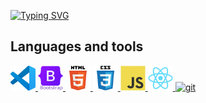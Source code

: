 [![Typing SVG](https://readme-typing-svg.demolab.com/?lines=First+line+of+text;Second+line+of+text)](https://git.io/typing-svg)
## Languages and tools
<p align="left" dir="auto">

 <a href="https://code.visualstudio.com/" rel="nofollow"> 
    <img src="https://raw.githubusercontent.com/github/explore/80688e429a7d4ef2fca1e82350fe8e3517d3494d/topics/visual-studio-code/visual-studio-code.png" alt="VS code" width="40" height="40" style="max-width: 100%;"> 
 </a> 
 
 
 <a href="https://www.java.com" rel="nofollow" class="text"> 
    <img src="https://raw.githubusercontent.com/devicons/devicon/master/icons/bootstrap/bootstrap-original-wordmark.svg" alt="java" width="40" height="40" style="max-width: 100%;"> 
 </a> 
 
 <a href="https://www.java.com" rel="nofollow" class="text"> 
    <img src="https://raw.githubusercontent.com/devicons/devicon/master/icons/html5/html5-original-wordmark.svg" alt="java" width="40" height="40" style="max-width: 100%;"> 
 </a> 
 
 <a href="https://www.java.com" rel="nofollow" class="text"> 
    <img src="https://raw.githubusercontent.com/devicons/devicon/master/icons/css3/css3-original-wordmark.svg" alt="java" width="40" height="40" style="max-width: 100%;"> 
 </a> 
 
 <a href="https://www.java.com" rel="nofollow" class="text"> 
    <img src="https://raw.githubusercontent.com/devicons/devicon/master/icons/javascript/javascript-original.svg" alt="java" width="40" height="40" style="max-width: 100%;"> 
 </a> 
 
 <a href="https://www.java.com" rel="nofollow" class="text"> 
    <img src="https://raw.githubusercontent.com/devicons/devicon/master/icons/react/react-original.svg" alt="java" width="40" height="40" style="max-width: 100%;"> 
 </a> 
 
 <a href="https://git-scm.com/" rel="nofollow" class="text"> 
    <img src="https://camo.githubusercontent.com/fbfcb9e3dc648adc93bef37c718db16c52f617ad055a26de6dc3c21865c3321d/68747470733a2f2f7777772e766563746f726c6f676f2e7a6f6e652f6c6f676f732f6769742d73636d2f6769742d73636d2d69636f6e2e737667" alt="git" width="40" height="40" data-canonical-src="https://www.vectorlogo.zone/logos/git-scm/git-scm-icon.svg" style="max-width: 100%;"> 
 </a> 
<br>
</p>
